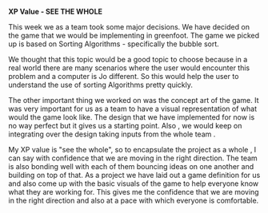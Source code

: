 **XP Value - SEE THE WHOLE**

This week we as a team took some major decisions. We have decided on the game that we would be implementing in greenfoot. The game we picked up is based on Sorting Algorithms - specifically the bubble sort. 

We thought that this topic would be a good topic to choose because in a real world there are many scenarios where the user would encounter this problem and a computer is Jo different. So this would help the user to understand the use of sorting Algorithms pretty quickly. 

The other important thing we worked on was the concept art of the game. It was very important for us as a team to have a visual representation of what would the game look like. The design that we have implemented for now is no way perfect but it gives us a starting point. Also , we would keep on integrating over the design taking inputs from the whole team .

My XP value is "see the whole", so to encapsulate the project as a whole , I can say with confidence that we are moving in the right direction. The team is also bonding well with each of them bouncing ideas on one another and building on top of that. As a project we have laid out a game definition for us and also come up with the basic visuals of the game to help everyone know what they are working for. This gives me the confidence that we are moving in the right direction and also at a pace with which everyone is comfortable. 